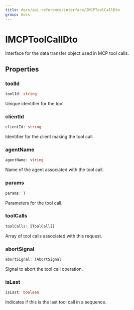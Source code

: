 ```yaml
---
title: docs/api-reference/interface/IMCPToolCallDto
group: docs
---
```


# IMCPToolCallDto

Interface for the data transfer object used in MCP tool calls.

## Properties

### toolId

```ts
toolId: string
```

Unique identifier for the tool.

### clientId

```ts
clientId: string
```

Identifier for the client making the tool call.

### agentName

```ts
agentName: string
```

Name of the agent associated with the tool call.

### params

```ts
params: T
```

Parameters for the tool call.

### toolCalls

```ts
toolCalls: IToolCall[]
```

Array of tool calls associated with this request.

### abortSignal

```ts
abortSignal: TAbortSignal
```

Signal to abort the tool call operation.

### isLast

```ts
isLast: boolean
```

Indicates if this is the last tool call in a sequence.

